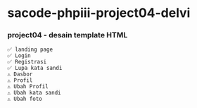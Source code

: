 # sacode-phpiii-project04-delvi
###	project04 - desain template HTML
	✅ landing page
	✅ Login
	✅ Registrasi
	✅ Lupa kata sandi
	⚠️ Dasbor
	⚠️ Profil
	⚠️ Ubah Profil
	⚠️ Ubah kata sandi
	⚠️ Ubah foto
